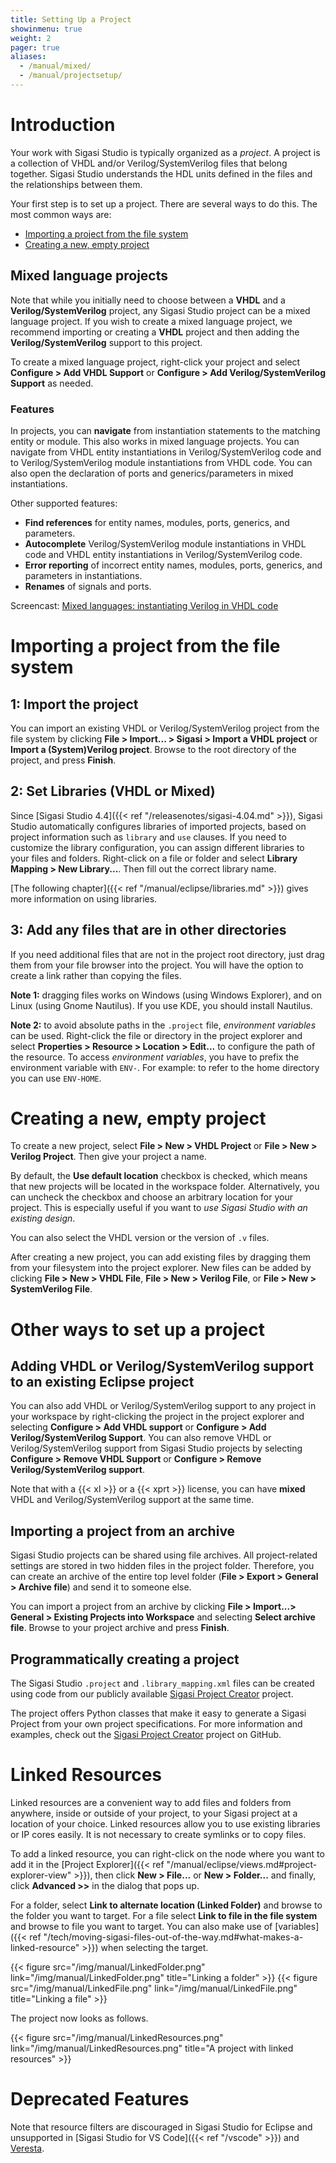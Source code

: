 ```yaml
---
title: Setting Up a Project
showinmenu: true
weight: 2
pager: true
aliases:
  - /manual/mixed/
  - /manual/projectsetup/
---
```


# Introduction

Your work with Sigasi Studio is typically organized as a *project*. A project
is a collection of VHDL and/or Verilog/SystemVerilog files that belong together. Sigasi Studio
understands the HDL units defined in the files and the relationships between them.

Your first step is to set up a project. There are several ways to do this.
The most common ways are:

* [Importing a project from the file system](#importing-a-project-from-the-file-system)
* [Creating a new, empty project](#creating-a-new-empty-project)

## Mixed language projects

Note that while you initially need to choose between a **VHDL** and a **Verilog/SystemVerilog** project, any Sigasi Studio project can be a mixed language project.
If you wish to create a mixed language project, we recommend importing or creating a **VHDL** project and then adding the **Verilog/SystemVerilog** support to this project.

To create a mixed language project, right-click your project and select **Configure > Add VHDL Support** or **Configure > Add Verilog/SystemVerilog Support** as needed.

### Features

In projects, you can **navigate** from instantiation statements to the matching entity or module.
This also works in mixed language projects.
You can navigate from VHDL entity instantiations in Verilog/SystemVerilog code and to Verilog/SystemVerilog module instantiations from VHDL code.
You can also open the declaration of ports and generics/parameters in mixed instantiations.

Other supported features:

* **Find references** for entity names, modules, ports, generics, and parameters.
* **Autocomplete** Verilog/SystemVerilog module instantiations in VHDL code and VHDL entity instantiations in Verilog/SystemVerilog code.
* **Error reporting** of incorrect entity names, modules, ports, generics, and parameters in instantiations.
* **Renames** of signals and ports.

Screencast: [Mixed languages: instantiating Verilog in VHDL code](/screencasts/mixed_language_instantiation)

# Importing a project from the file system

## 1: Import the project

You can import an existing VHDL or Verilog/SystemVerilog project from the file system by clicking
**File > Import... > Sigasi > Import a VHDL project** or **Import a (System)Verilog project**. Browse to the
root directory of the project, and press **Finish**.

## 2: Set Libraries (VHDL or Mixed)

Since [Sigasi Studio 4.4]({{< ref "/releasenotes/sigasi-4.04.md" >}}), Sigasi Studio automatically configures libraries of imported projects, based on project information
such as `library` and `use` clauses. If you need to customize the library configuration, you can assign different
libraries to your files and folders. Right-click on a file or folder and select **Library Mapping > New Library...**.
Then fill out the correct library name.

[The following chapter]({{< ref "/manual/eclipse/libraries.md" >}}) gives more information on using libraries.

## 3: Add any files that are in other directories

If you need additional files that are not in the project root directory,
just drag them from your file browser into the project. You will have
the option to create a link rather than copying the files.

**Note 1:** dragging files works on Windows (using Windows Explorer), and
on Linux (using Gnome Nautilus). If you use KDE, you should install Nautilus.

**Note 2:** to avoid absolute paths in the `.project` file, *environment variables* can be used.
Right-click the file or directory in the project explorer and select
**Properties > Resource > Location > Edit...** to configure the path of the resource.
To access *environment variables*, you have to prefix the environment variable with `ENV-`.
For example: to refer to the home directory you can use `ENV-HOME`.

# Creating a new, empty project

To create a new project, select **File > New > VHDL Project** or
**File > New > Verilog Project**. Then give your project a name.

By default, the **Use default location** checkbox is checked, which
means that new projects will be located in the workspace folder.
Alternatively, you can uncheck the checkbox and choose an arbitrary
location for your project. This is especially useful if you want to *use
Sigasi Studio with an existing design*.

You can also select the VHDL version or the version of `.v` files.

After creating a new project, you can add existing files by dragging
them from your filesystem into the project explorer. New files can be
added by clicking **File > New > VHDL File**, **File > New > Verilog File**,
or **File > New > SystemVerilog File**.

# Other ways to set up a project

## Adding VHDL or Verilog/SystemVerilog support to an existing Eclipse project

You can also add VHDL or Verilog/SystemVerilog support to any project in your
workspace by right-clicking the project in the project explorer and
selecting **Configure > Add VHDL support** or **Configure > Add
Verilog/SystemVerilog Support**. You can also remove VHDL or Verilog/SystemVerilog
support from Sigasi Studio projects by selecting **Configure > Remove VHDL Support**
or **Configure > Remove Verilog/SystemVerilog support**.

Note that with a {{< xl >}} or a {{< xprt >}} license, you can have **mixed** VHDL and
Verilog/SystemVerilog support at the same time.

## Importing a project from an archive

Sigasi Studio projects can be shared using file archives. All project-related
settings are stored in two hidden files in the project folder.
Therefore, you can create an archive of the entire top level folder
(**File > Export > General > Archive file**) and send it to someone
else.

You can import a project from an archive by clicking
**File > Import...> General > Existing Projects into Workspace**
and selecting **Select archive file**. Browse to your project archive
and press **Finish**.

## Programmatically creating a project

The Sigasi Studio `.project` and `.library_mapping.xml` files can be created using code from our
publicly available [Sigasi Project Creator] project.

The project offers Python classes that make it easy to generate a Sigasi Project from your own project
specifications.
For more information and examples, check out the [Sigasi Project Creator] project on GitHub.

[Sigasi Project Creator]: https://github.com/sigasi/SigasiProjectCreator

# Linked Resources

Linked resources are a convenient way to add files and folders from anywhere, inside or outside of your project, to your Sigasi project at a location of your choice. Linked resources allow you to use existing libraries or IP cores easily. It is not necessary to create symlinks or to copy files. 

To add a linked resource, you can right-click on the node where you want to add it in the [Project Explorer]({{< ref "/manual/eclipse/views.md#project-explorer-view" >}}), then click **New > File...** or **New > Folder...** and finally, click **Advanced >>** in the dialog that pops up.

For a folder, select **Link to alternate location (Linked Folder)** and browse to the folder you want to target. For a file select **Link to file in the file system** and browse to file you want to target. You can also make use of [variables]({{< ref "/tech/moving-sigasi-files-out-of-the-way.md#what-makes-a-linked-resource" >}}) when selecting the target.

<div class="uk-child-width-1-2@m uk-grid" >
{{< figure src="/img/manual/LinkedFolder.png" link="/img/manual/LinkedFolder.png" title="Linking a folder" >}}
{{< figure src="/img/manual/LinkedFile.png" link="/img/manual/LinkedFile.png" title="Linking a file" >}}
</div>

The project now looks as follows.

{{< figure src="/img/manual/LinkedResources.png" link="/img/manual/LinkedResources.png" title="A project with linked resources" >}}

# Deprecated Features

Note that resource filters are discouraged in Sigasi Studio for Eclipse and unsupported in
[Sigasi Studio for VS Code]({{< ref "/vscode" >}}) and [Veresta](https://www.sigasi.com/veresta).